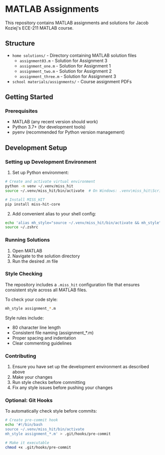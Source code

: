 # MATLAB Assignments

This repository contains MATLAB assignments and solutions for Jacob Koziej's ECE-211 MATLAB course.

## Structure

- `home solutions/` - Directory containing MATLAB solution files
  - `assignment03.m` - Solution for Assignment 3
  - `assignment_one.m` - Solution for Assignment 1
  - `assignment_two.m` - Solution for Assignment 2
  - `assignment_three.m` - Solution for Assignment 3
- `school materials/assignments/` - Course assignment PDFs

## Getting Started

### Prerequisites

- MATLAB (any recent version should work)
- Python 3.7+ (for development tools)
- pyenv (recommended for Python version management)

## Development Setup

### Setting up Development Environment

1. Set up Python environment:
```bash
# Create and activate virtual environment
python -m venv ~/.venv/miss_hit
source ~/.venv/miss_hit/bin/activate  # On Windows: .venv\miss_hit\Scripts\activate

# Install MISS_HIT
pip install miss-hit-core
```

2. Add convenient alias to your shell config:
```bash
echo 'alias mh_style="source ~/.venv/miss_hit/bin/activate && mh_style"' >> ~/.zshrc
source ~/.zshrc
```

### Running Solutions

1. Open MATLAB
2. Navigate to the solution directory
3. Run the desired .m file

### Style Checking

The repository includes a `.miss_hit` configuration file that ensures consistent style across all MATLAB files.

To check your code style:
```bash
mh_style assignment_*.m
```

Style rules include:
- 80 character line length
- Consistent file naming (assignment_*.m)
- Proper spacing and indentation
- Clear commenting guidelines

### Contributing

1. Ensure you have set up the development environment as described above
2. Make your changes
3. Run style checks before committing
4. Fix any style issues before pushing your changes

### Optional: Git Hooks

To automatically check style before commits:
```bash
# Create pre-commit hook
echo '#!/bin/bash
source ~/.venv/miss_hit/bin/activate
mh_style assignment_*.m' > .git/hooks/pre-commit

# Make it executable
chmod +x .git/hooks/pre-commit
```